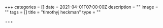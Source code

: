 +++
categories = []
date = 2021-04-01T07:00:00Z
description = ""
image = ""
tags = []
title = "timothyj heckman"
type = ""

+++
